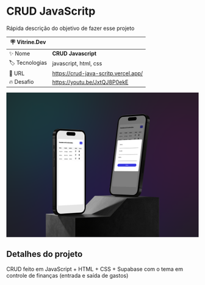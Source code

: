 # CRUD JavaScritp

Rápida descrição do objetivo de fazer esse projeto

| :placard: Vitrine.Dev |     |
| -------------  | --- |
| :sparkles: Nome        | **CRUD Javascript**
| :label: Tecnologias | javascript, html, css
| :rocket: URL         | https://crud-java-scritp.vercel.app/
| :fire: Desafio     | https://youtu.be/JxtQJ8P0ekE

![](https://raw.githubusercontent.com/Elian-beep/assets-online/main/capa_Crud_-_Javascript.png#vitrinedev)
## Detalhes do projeto

CRUD feito em JavaScript + HTML + CSS + Supabase com o tema em controle de finanças (entrada e saída de gastos)
